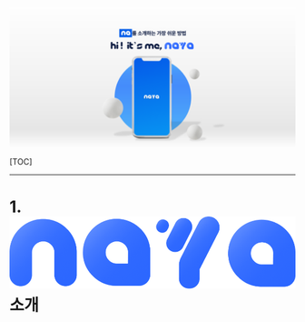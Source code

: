 ![Footer__1_](./images/README/Footer.png)
  
[TOC]





------------------------------------------

# 1. ![logo_dark](./images/README/logo.png) 소개
